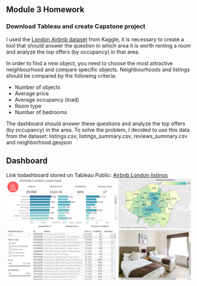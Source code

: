 ## Module 3 Homework
### Download Tableau and create Capstone project
I used the [London Airbnb dataset](https://www.kaggle.com/datasets/labdmitriy/airbnb) from Kaggle, it is necessary to create a tool that should answer the question in which area it is worth renting a room and analyze the top offers (by occupancy) in that area.

In order to find a new object, you need to choose the most attractive neighbourhood and compare specific objects. Neighbourhoods and listings should be compared by the following criteria:
- Number of objects
- Average price
- Average occupancy (load)
- Room type
- Number of bedrooms

The dashboard should answer these questions and analyze the top offers (by occupancy) in the area.
To solve the problem, I decided to use this data from the dataset: listings.csv, listings_summary.csv, reviews_summary.csv and neighborhood.geojson

## Dashboard
Link todashboard stored on Tableau Public: [Airbnb London listings](https://public.tableau.com/app/profile/denis5082/viz/AirbnbLondonlistings/Listingoverview?publish=yes)
![](https://github.com/Insomikk/datalearn/blob/main/DE-101/Module3/airbnb%20London%20listings.png)

